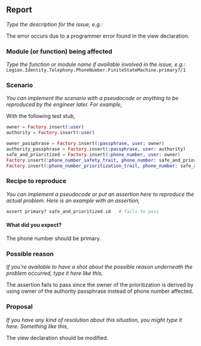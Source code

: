 ## Report

*Type the description for the issue, e.g.:* 

The error occurs due to a programmer error found in the view declaration.

### Module (or function) being affected

*Type the function or module name if available involved in the issue, e.g.:* `Legion.Identity.Telephony.PhoneNumber.FiniteStateMachine.primary?/1`

### Scenario

*You can implement the scenario with a pseudocode or anything to be reproduced by the engineer later. For example,*

With the following test stub,

```elixir
owner = Factory.insert(:user)
authority = Factory.insert(:user)

owner_passphrase = Factory.insert(:passphrase, user: owner)
authority_passphrase = Factory.insert(:passphrase, user: authority)
safe_and_prioritized = Factory.insert(:phone_number, user: owner)
Factory.insert(:phone_number_safety_trait, phone_number: safe_and_prioritized, authority: owner_passphrase)
Factory.insert(:phone_number_prioritization_trait, phone_number: safe_and_prioritized, authority: owner_passphrase)
```

### Recipe to reproduce

*You can implement a pseudocode or put an assertion here to reproduce the actual problem. Here is an example with an assertion,*

```elixir
assert primary? safe_and_prioritized.id   # fails to pass
```

#### What did you expect?

The phone number should be primary.

### Possible reason

*If you're available to have a shot about the possible reason underneath the problem occurred, type it here like this,*

The assertion fails to pass since the owner of the prioritization is derived by using owner of the authority passphrase instead of phone number affected.

### Proposal

*If you have any kind of resolution about this situation, you might type it here. Something like this,*

The view declaration should be modified.